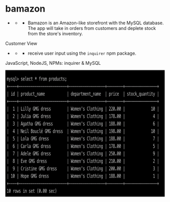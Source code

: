 # bamazon

* * * Bamazon is an Amazon-like storefront with the MySQL database. The app will take in orders from customers and deplete stock from the store's inventory. 

Customer View

  * * * receive user input using the `inquirer` npm package.
  
  
  JavaScript, NodeJS, 
  NPMs: inquirer & MySQL
  
  
  <img src="1.png" height="400" width="800" alt="Screenshot1"/> 
